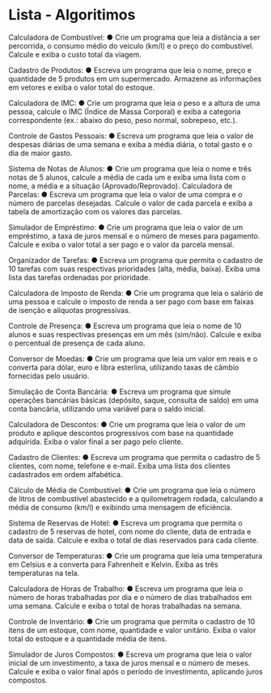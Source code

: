 # Lista - Algoritimos

Calculadora de Combustível:
● Crie um programa que leia a distância a ser percorrida, o consumo médio do veículo
(km/l) e o preço do combustível. Calcule e exiba o custo total da viagem.

Cadastro de Produtos:
● Escreva um programa que leia o nome, preço e quantidade de 5 produtos em um
supermercado. Armazene as informações em vetores e exiba o valor total do estoque.

Calculadora de IMC:
● Crie um programa que leia o peso e a altura de uma pessoa, calcule o IMC (Índice de
Massa Corporal) e exiba a categoria correspondente (ex.: abaixo do peso, peso normal,
sobrepeso, etc.).

Controle de Gastos Pessoais:
● Escreva um programa que leia o valor de despesas diárias de uma semana e exiba a
média diária, o total gasto e o dia de maior gasto.

Sistema de Notas de Alunos:
● Crie um programa que leia o nome e três notas de 5 alunos, calcule a média de cada
um e exiba uma lista com o nome, a média e a situação (Aprovado/Reprovado).
Calculadora de Parcelas:
● Escreva um programa que leia o valor de uma compra e o número de parcelas
desejadas. Calcule o valor de cada parcela e exiba a tabela de amortização com os
valores das parcelas.

Simulador de Empréstimo:
● Crie um programa que leia o valor de um empréstimo, a taxa de juros mensal e o
número de meses para pagamento. Calcule e exiba o valor total a ser pago e o valor da
parcela mensal.

Organizador de Tarefas:
● Escreva um programa que permita o cadastro de 10 tarefas com suas respectivas
prioridades (alta, média, baixa). Exiba uma lista das tarefas ordenadas por prioridade.

Calculadora de Imposto de Renda:
● Crie um programa que leia o salário de uma pessoa e calcule o imposto de renda a ser
pago com base em faixas de isenção e alíquotas progressivas.

Controle de Presença:
● Escreva um programa que leia o nome de 10 alunos e suas respectivas presenças em
um mês (sim/não). Calcule e exiba o percentual de presença de cada aluno.

Conversor de Moedas:
● Crie um programa que leia um valor em reais e o converta para dólar, euro e libra
esterlina, utilizando taxas de câmbio fornecidas pelo usuário.

Simulação de Conta Bancária:
● Escreva um programa que simule operações bancárias básicas (depósito, saque,
consulta de saldo) em uma conta bancária, utilizando uma variável para o saldo inicial.

Calculadora de Descontos:
● Crie um programa que leia o valor de um produto e aplique descontos progressivos com
base na quantidade adquirida. Exiba o valor final a ser pago pelo cliente.

Cadastro de Clientes:
● Escreva um programa que permita o cadastro de 5 clientes, com nome, telefone e
e-mail. Exiba uma lista dos clientes cadastrados em ordem alfabética.

Cálculo de Média de Combustível:
● Crie um programa que leia o número de litros de combustível abastecido e a
quilometragem rodada, calculando a média de consumo (km/l) e exibindo uma
mensagem de eficiência.

Sistema de Reservas de Hotel:
● Escreva um programa que permita o cadastro de 5 reservas de hotel, com nome do
cliente, data de entrada e data de saída. Calcule e exiba o total de dias reservados para
cada cliente.

Conversor de Temperaturas:
● Crie um programa que leia uma temperatura em Celsius e a converta para Fahrenheit e
Kelvin. Exiba as três temperaturas na tela.

Calculadora de Horas de Trabalho:
● Escreva um programa que leia o número de horas trabalhadas por dia e o número de
dias trabalhados em uma semana. Calcule e exiba o total de horas trabalhadas na
semana.

Controle de Inventário:
● Crie um programa que permita o cadastro de 10 itens de um estoque, com nome,
quantidade e valor unitário. Exiba o valor total do estoque e a quantidade média de
itens.

Simulador de Juros Compostos:
● Escreva um programa que leia o valor inicial de um investimento, a taxa de juros mensal
e o número de meses. Calcule e exiba o valor final após o período de investimento,
aplicando juros compostos.
